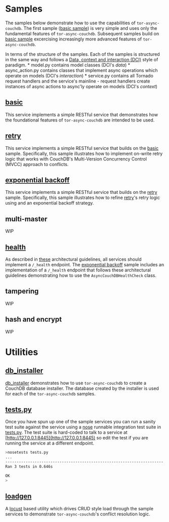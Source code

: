# Samples
The samples below demonstrate how to use the capabilities
of ```tor-async-couchdb```.
The first sample ([basic sample](basic)) is very simple and uses only the fundamental
features of ```tor-async-couchdb```. Subsequent samples build on
[basic sample](basic) excercising increasingly more advanced features
of ```tor-async-couchdb```.

In terms of the structure of the samples.
Each of the samples is structured in the same way and follows
a [Data, context and interaction (DCI)](http://en.wikipedia.org/wiki/Data,_context_and_interaction)
style of paradigm.
	* model.py contains model classes (DCI's *data*)
	* async_action.py contains classes that implement async operations which operate on models (DCI's *interaction*)
	* service.py contains all Tornado request handlers and the service's mainline - request handlers
	  create instances of async actions to async'ly operate on models (DCI's *context*)

## [basic](basic)
This service implements a simple RESTful service that
demonstrates how the foundational features of ```tor-async-couchdb```
are intended to be used.

## [retry](retry)
This service implements a simple RESTful service that
builds on the [basic](basic) sample.
Specifically, this sample illustrates how
to implement on-write retry logic that works with CouchDB's
Multi-Version Concurrency Control (MVCC) approach to conflicts.

## [exponential backoff](exp_backoff)
This service implements a simple RESTful service that
builds on the [retry](retry) sample.
Specifically, this sample illustrates how
to refine [retry](retry)'s retry logic using
and an exponential backoff strategy.

## multi-master
WIP

## [health](health)
As described in [these](https://github.com/simonsdave/microservice-architecture)
architectural guidelines, all services should implement a ```/_health```
endpoint.
The [exponential backoff](exp_backoff) sample includes an implementation
of a ```/_health``` endpoint that follows these architectural guidelines
demonstrating how to use the ```AsyncCouchDBHealthCheck``` class.

## tampering
WIP

## hash and encrypt
WIP

# Utilities

## [db_installer](db_installer)
[db_installer](db_installer) demonstrates how to use ```tor-async-couchdb```
to create a CouchDB database installer. The database created by
the installer is used for each of the ```tor-async-couchdb```
samples.

## [tests.py](tests.py)
Once you have spun up one of the sample services you can run
a sanity test suite against the service using a
[nose](https://nose.readthedocs.org/en/latest/) runnable
integration test suite in [tests.py](tests.py).
The test suite is hard-coded to talk to a service at
[http://127.0.0.1:8445](http://127.0.0.1:8445) so edit
the test if you are running the service at a different
endpoint.

```bash
>nosetests tests.py
...
----------------------------------------------------------------------
Ran 3 tests in 0.646s

OK
>
```

## [loadgen](loadgen)
A [locust](http://locust.io/) based utility which drives CRUD style
load through the sample services to demonstrate ```tor-async-couchdb```'s
conflict resolution logic.
